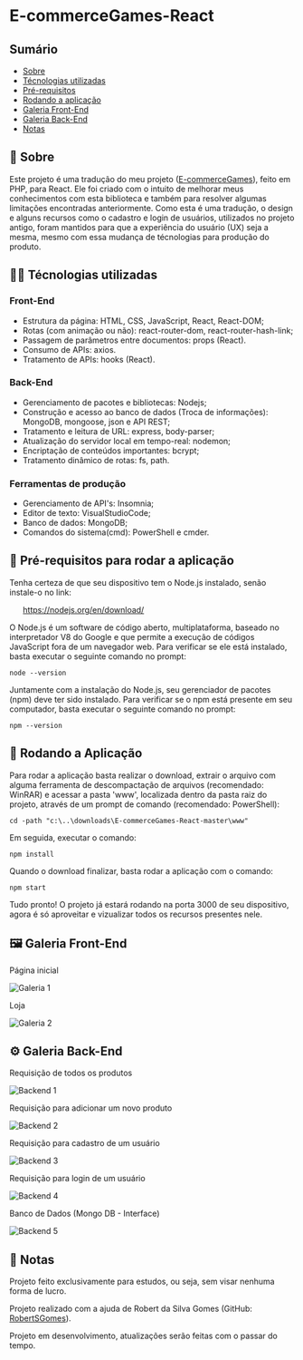 <h1>E-commerceGames-React</h1>
  <h2>Sumário</h2>
    <ul>
      <li><a href="#sobre">Sobre</a></li>
      <li><a href="#tecnologias">Técnologias utilizadas</a></li>
      <li><a href="#requisitos">Pré-requisitos</a></li>
      <li><a href="#instalacao">Rodando a aplicação</a></li>
      <li><a href="#galeria">Galeria Front-End</a></li>
      <li><a href="#galeria2">Galeria Back-End</a></li>
      <li><a href="#nota">Notas</a></li>
    </ul>    
  <h2 id='sobre'>💬 Sobre</h2>
  Este projeto é uma tradução do meu projeto (<a href="https://github.com/RogerSGomes/E-commerceGames">E-commerceGames</a>), feito em PHP, para React. Ele foi criado com o intuito de melhorar meus conhecimentos com esta biblioteca e também para resolver algumas limitações encontradas anteriormente. Como esta é uma tradução, o design e alguns recursos como o cadastro e login de usuários, utilizados no projeto antigo, foram mantidos para que a experiência do usuário (UX) seja a mesma, mesmo com essa mudança de técnologias para produção do produto.
  
  <h2 id='tecnologias'>👨‍💻 Técnologias utilizadas</h2>
  <h3> Front-End </h3>
  <ul>
    <li>Estrutura da página: HTML, CSS, JavaScript, React, React-DOM;</li>
    <li>Rotas (com animação ou não): react-router-dom, react-router-hash-link;</li>
    <li>Passagem de parâmetros entre documentos: props (React).</li>
    <li>Consumo de APIs: axios.</li>
    <li>Tratamento de APIs: hooks (React).</li>
  </ul>
  
  <h3> Back-End </h3>
  
  <ul>
    <li>Gerenciamento de pacotes e bibliotecas: Nodejs;</li>
    <li>Construção e acesso ao banco de dados (Troca de informações): MongoDB, mongoose, json e API REST;</li>
    <li>Tratamento e leitura de URL: express, body-parser;</li>
    <li>Atualização do servidor local em tempo-real: nodemon;</li>
    <li>Encriptação de conteúdos importantes: bcrypt;</li>
    <li>Tratamento dinâmico de rotas: fs, path.</li>
  </ul>
  
  <h3> Ferramentas de produção </h3>
  <ul>
    <li>Gerenciamento de API's: Insomnia;</li>
    <li>Editor de texto: VisualStudioCode;</li>
    <li>Banco de dados: MongoDB;</li>
    <li>Comandos do sistema(cmd): PowerShell e cmder.</li>
  </ul>
  
  <h2 id='requisitos'>🧩 Pré-requisitos para rodar a aplicação</h2>
  <p>Tenha certeza de que seu dispositivo tem o Node.js instalado, senão instale-o no link:</p>
  <ul>
    <a href="https://nodejs.org/en/download/">https://nodejs.org/en/download/</a>
  </ul>
  <p>O Node.js é um software de código aberto, multiplataforma, baseado no interpretador V8 do Google e que permite a execução de códigos JavaScript fora de um navegador web. Para verificar se ele está instalado, basta executar o seguinte comando no prompt:</p>
  
    node --version
  
  <p>Juntamente com a instalação do Node.js, seu gerenciador de pacotes (npm) deve ter sido instalado. Para verificar se o npm está presente em seu computador, basta executar o seguinte comando no prompt:</p>
  
    npm --version

  <h2 id='instalacao'>🚀 Rodando a Aplicação</h2>  
  <p>Para rodar a aplicação basta realizar o download, extrair o arquivo com alguma ferramenta de descompactação de arquivos (recomendado: WinRAR) e acessar a pasta 'www', localizada dentro da pasta raiz do projeto, através de um prompt de comando (recomendado: PowerShell):</p>

    cd -path "c:\..\downloads\E-commerceGames-React-master\www"
  
  <p>Em seguida, executar o comando:</p>
  
    npm install
  
  <p>Quando o download finalizar, basta rodar a aplicação com o comando:</p>

    npm start
  
  <p>Tudo pronto! O projeto já estará rodando na porta 3000 de seu dispositivo, agora é só aproveitar e vizualizar todos os recursos presentes nele.</p>

  <h2 id='galeria'>🖼 Galeria Front-End</h2>
  <p>Página inicial</p>
  <img src="./github/Galeria1.jpg" alt="Galeria 1" />
  <p>Loja</p>
  <img src="./github/Galeria2.jpg" alt="Galeria 2" />
  
  <h2 id='galeria2'>⚙ Galeria Back-End</h2>
  <p>Requisição de todos os produtos</p>
  <img src="./github/Backend1.jpg" alt="Backend 1" />
  <p>Requisição para adicionar um novo produto</p>
  <img src="./github/Backend2.jpg" alt="Backend 2" />
  <p>Requisição para cadastro de um usuário</p>
  <img src="./github/Backend3.jpg" alt="Backend 3" />
  <p>Requisição para login de um usuário</p>
  <img src="./github/Backend4.jpg" alt="Backend 4" />
  <p>Banco de Dados (Mongo DB - Interface)</p>
  <img src="./github/Backend5.jpg" alt="Backend 5" />
  
  <h2 id='nota'>📃 Notas</h2>
  <p>Projeto feito exclusivamente para estudos, ou seja, sem visar nenhuma forma de lucro.</p>
  <p>Projeto realizado com a ajuda de Robert da Silva Gomes (GitHub: <a href="https://github.com/RobertSGomes/">RobertSGomes</a>).</p>
  <p>Projeto em desenvolvimento, atualizações serão feitas com o passar do tempo.</p>
  
